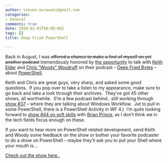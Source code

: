 ```yaml
---
author: steven.murawski@gmail.com
categories:
- General
comments: true
date: 2010-02-01T00:00:00Z
tags: []
title: Deep Fried PowerShell

---
```


Back in August, I was <strike>offered a chance to make a fool of myself on yet another podcast</strike> tremendously honored by <a href="http://deepfriedbytes.com/podcast/episode-46-using-powershell-to-be-more-productive-with-steven-murawski/" target="_blank">the opportunity</a> to talk with <a href="http://keithelder.net/blog/" target="_blank">Keith Elder</a> and <a href="http://chriswoodruff.com/" target="_blank">Chris “Woody” Woodruff</a> on their podcast – <a href="http://deepfriedbytes.com/" target="_blank">Deep Fried Bytes</a> – about <a href="http://msdn.microsoft.com/en-us/library/ms714418(VS.85).aspx" target="_blank">PowerShell</a>.



Keith and Chris are great guys, very sharp, and asked some good questions.&#160; If you pop over to take a listen to my appearance, make sure to go back and take a look through their archives.&#160; They’ve got 45 other shows, all worthwhile.&#160; (I’m a few podcast behind.. still working through <a href="http://deepfriedbytes.com/podcast/episode-37-the-present-and-future-of-workflow-foundation-with-brian-noyes-part-1/" target="_blank">show #37</a> – where they are talking about Windows Workflow.&#160; Jut to pull in some PowerShell, there is a PowerShell Activity in WF 4.)&#160; I’m quite looking forward to <a href="http://deepfriedbytes.com/podcast/episode-44-soft-skills-every-developer-needs-with-brian-prince/" target="_blank">show #44 on soft skills</a> with <a href="http://brianhprince.com/" target="_blank">Brian Prince</a>, as I don’t think we in the tech fields focus enough on these.



If you want to hear more on PowerShell related development, send Keith and Woody some feedback on the show or bother your favorite podcaster to do a show on PowerShell – maybe they’ll ask you to put your Shell where your mouth is…



<a href="http://deepfriedbytes.com/podcast/episode-46-using-powershell-to-be-more-productive-with-steven-murawski/" target="_blank">Check out the show here..</a>

